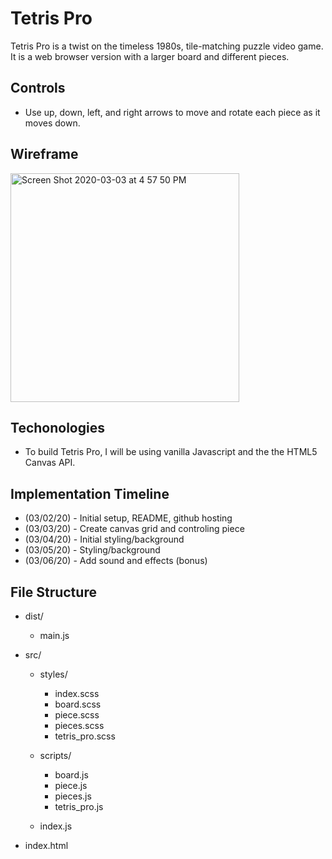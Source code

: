 # Tetris Pro
Tetris Pro is a twist on the timeless 1980s, tile-matching puzzle video game. It is a web browser version with a larger board and different pieces. 

## Controls
* Use up, down, left, and right arrows to move and rotate each piece as it moves down.

## Wireframe
<img width="366" alt="Screen Shot 2020-03-03 at 4 57 50 PM" src="https://user-images.githubusercontent.com/52806794/75823668-28c5e680-5d70-11ea-9c97-5cbc94713321.png">

## Techonologies
* To build Tetris Pro, I will be using vanilla Javascript and the the HTML5 Canvas API.

## Implementation Timeline
* (03/02/20) - Initial setup, README, github hosting 
* (03/03/20) - Create canvas grid and controling piece
* (03/04/20) - Initial styling/background
* (03/05/20) - Styling/background
* (03/06/20) - Add sound and effects (bonus)

## File Structure
* dist/
  * main.js
  
* src/
  * styles/
    * index.scss
    * board.scss
    * piece.scss
    * pieces.scss
    * tetris_pro.scss
    
  * scripts/
    * board.js
    * piece.js
    * pieces.js
    * tetris_pro.js
  * index.js
  
 * index.html
